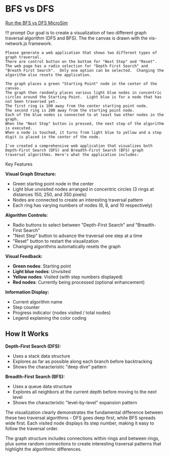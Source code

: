 # BFS vs DFS

[Run the BFS vs DFS MicroSim](./main.html)

!!! prompt
    Our goal is to create a visualization of two different graph traversal algorithm (DFS and BFS).
    The the canvas is drawn with the vis-network.js framework.

    Please generate a web application that shows two different types of graph traversal.
    There are control button on the bottom for "Next Step" and "Reset".
    The web page has a radio selection for "Depth First Search" and "Breath First Search".  Only one option can be selected.  Changing the algorithm also resets the application.

    The graph places a green "Starting Point" node in the center of the canvas.
    The graph then randomly places various light blue nodes in concentric circles around the Starting Point.  Light blue is for a node that has not been traversed yet.
    The first ring is 100 away from the center starting point node.
    The second ring is 200 away from the starting point node.
    Each of the blue nodes is connected to at least two other nodes in the graph.
    When the "Next Step" button is pressed, the next step of the algorithm is executed.
    When a node is touched, it turns from light blue to yellow and a step digit is placed in the center of the node.

    I've created a comprehensive web application that visualizes both Depth-First Search (DFS) and Breadth-First Search (BFS) graph traversal algorithms. Here's what the application includes:

Key Features

**Visual Graph Structure:**

-   Green starting point node in the center
-   Light blue unvisited nodes arranged in concentric circles (3 rings at distances 150, 250, and 350 pixels)
-   Nodes are connected to create an interesting traversal pattern
-   Each ring has varying numbers of nodes (6, 8, and 10 respectively)

**Algorithm Controls:**

-   Radio buttons to select between "Depth-First Search" and "Breadth-First Search"
-   "Next Step" button to advance the traversal one step at a time
-   "Reset" button to restart the visualization
-   Changing algorithms automatically resets the graph

**Visual Feedback:**

-   **Green nodes**: Starting point
-   **Light blue nodes**: Unvisited
-   **Yellow nodes**: Visited (with step numbers displayed)
-   **Red nodes**: Currently being processed (optional enhancement)

**Information Display:**

-   Current algorithm name
-   Step counter
-   Progress indicator (nodes visited / total nodes)
-   Legend explaining the color coding

How It Works
------------

**Depth-First Search (DFS):**

-   Uses a stack data structure
-   Explores as far as possible along each branch before backtracking
-   Shows the characteristic "deep dive" pattern

**Breadth-First Search (BFS):**

-   Uses a queue data structure
-   Explores all neighbors at the current depth before moving to the next level
-   Shows the characteristic "level-by-level" expansion pattern

The visualization clearly demonstrates the fundamental difference between these two traversal algorithms - DFS goes deep first, while BFS spreads wide first. Each visited node displays its step number, making it easy to follow the traversal order.

The graph structure includes connections within rings and between rings, plus some random connections to create interesting traversal patterns that highlight the algorithmic differences.